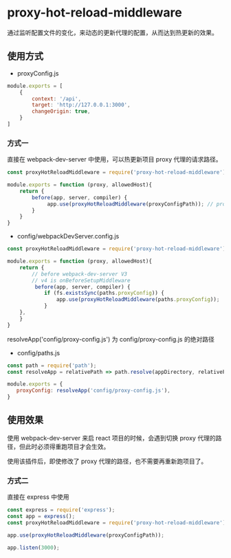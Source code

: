 # proxy-hot-reload-middleware

通过监听配置文件的变化，来动态的更新代理的配置，从而达到热更新的效果。

## 使用方式

- proxyConfig.js

```js
module.exports = [ 
    {
        context: '/api',
        target: 'http://127.0.0.1:3000',
        changeOrigin: true,
    }
]
```

### 方式一  

直接在 webpack-dev-server 中使用，可以热更新项目 proxy 代理的请求路径。

```js
const proxyHotReloadMiddleware = require('proxy-hot-reload-middleware');

module.exports = function (proxy, allowedHost){
    return {
        before(app, server, compiler) {
             app.use(proxyHotReloadMiddleware(proxyConfigPath)); // proxyConfig.js
        }
    }
}
```


- config/webpackDevServer.config.js

```js
const proxyHotReloadMiddleware = require('proxy-hot-reload-middleware');

module.exports = function (proxy, allowedHost){
    return {
        // before webpack-dev-server V3
        // v4 is onBeforeSetupMiddleware
         before(app, server, compiler) {
            if (fs.existsSync(paths.proxyConfig)) {
                app.use(proxyHotReloadMiddleware(paths.proxyConfig));
            }
    },
    }
}
```

resolveApp('config/proxy-config.js') 为 config/proxy-config.js 的绝对路径

- config/paths.js
  
```js
const path = require('path');
const resolveApp = relativePath => path.resolve(appDirectory, relativePath);

module.exports = {
   proxyConfig: resolveApp('config/proxy-config.js'),
}
```

## 使用效果

使用 webpack-dev-server 来启 react 项目的时候，会遇到切换 proxy 代理的路径，但此时必须得重跑项目才会生效。

使用该插件后，即使修改了 proxy 代理的路径，也不需要再重新跑项目了。


### 方式二  

直接在 express 中使用

```js
const express = require('express');
const app = express();
const proxyHotReloadMiddleware = require('proxy-hot-reload-middleware');

app.use(proxyHotReloadMiddleware(proxyConfigPath));

app.listen(3000);
```


